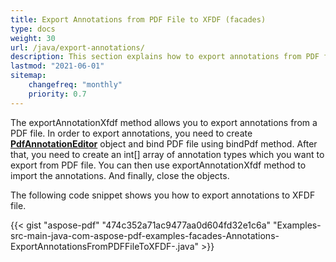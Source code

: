 ```yaml
---
title: Export Annotations from PDF File to XFDF (facades)
type: docs
weight: 30
url: /java/export-annotations/
description: This section explains how to export annotations from PDF file to XFDF with Aspose.PDF Facades.
lastmod: "2021-06-01"
sitemap:
    changefreq: "monthly"
    priority: 0.7
---
```


The exportAnnotationXfdf method allows you to export annotations from a PDF file. In order to export annotations, you need to create [**PdfAnnotationEditor**](https://apireference.aspose.com/java/pdf/com.aspose.pdf.facades/PdfAnnotationEditor) object and bind PDF file using bindPdf method. After that, you need to create an int[] array of annotation types which you want to export from PDF file. You can then use exportAnnotationXfdf method to import the annotations. And finally, close the objects.

The following code snippet shows you how to export annotations to XFDF file.

{{< gist "aspose-pdf" "474c352a71ac9477aa0d604fd32e1c6a" "Examples-src-main-java-com-aspose-pdf-examples-facades-Annotations-ExportAnnotationsFromPDFFileToXFDF-.java" >}}
